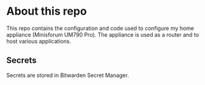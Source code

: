 # About this repo

This repo contains the configuration and code used to configure my home appliance (Minisforum UM790 Pro). The appliance is used as a router and to host various applications.

## Secrets

Secrets are stored in Bitwarden Secret Manager.